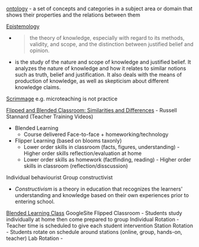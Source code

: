 [ontology](https://www.google.com/search?q=ontology) - a set of concepts and categories in a subject area or domain that shows their properties and the relations between them

[Epistemology](https://www.google.com/search?q=epistemology)
* > the theory of knowledge, especially with regard to its methods, validity, and scope, and the distinction between justified belief and opinion.
* is the study of the nature and scope of knowledge and justified belief. It analyzes the nature of knowledge and how it relates to similar notions such as truth, belief and justification. It also deals with the means of production of knowledge, as well as skepticism about different knowledge claims.

[Scrimmage](https://improvingteaching.co.uk/2016/08/14/practice-based-teacher-training-a-framework-for-design-and-facilitation/) e.g. microteaching is not practice

[Flipped and Blended Classroom: Similarities and Differences](https://www.youtube.com/watch?v=5OBx49XTTtg) - Russell Stannard (Teacher Training Videos)
* Blended Learning
    * Course delivered Face-to-face + homeworking/technology
* Flipper Learning (based on blooms taxonly)
    * Lower order skills in classroom (facts, figures, understanding) - Higher order skills reflection/evaluation at home
    * Lower order skills as homework (factfinding, reading) - Higher order skills in classroom (reflection/disscussion)

Individual behaviourist
Group constructivist

* _Constructivism_ is a theory in education that recognizes the learners' understanding and knowledge based on their own experiences prior to entering school.


[Blended Learning Class](https://sites.google.com/site/blendclass/home) GoogleSite
Flipped Classroom - Students study individually at home then come prepared to group
Individual Rotation - Teacher time is scheduled to give each student intervention
Station Rotation - Students rotate on schedule around stations (online, group, hands-on, teacher)
Lab Rotation - 
